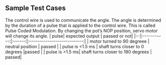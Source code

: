 ## Sample Test Cases
The control wire is used to communicate the angle. The angle is determined by the duration of a pulse that is applied to the control wire. This is called Pulse Coded Modulation. By changing the pot’s NOP position, servo motor will change its angle.
| pulse| expected output | passed or not|
|:-:|:-----------:|:------:|:---------------------------:|
| motor turned to 90 degreee | neutral position  | passed |
| pulse is <1.5 ms | shaft turns closer to 0 degrees |passed |
| pulse is >1.5 ms| shaft turns closer to 180 degrees | passed| 